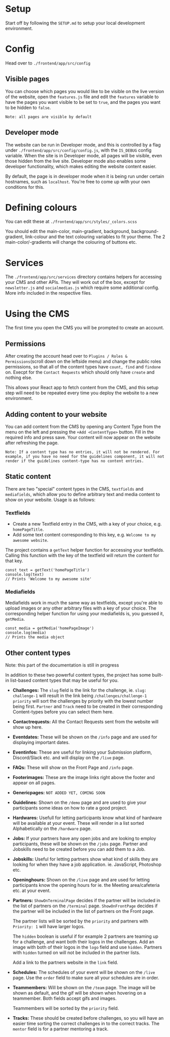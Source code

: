 # Setup

Start off by following the `SETUP.md` to setup your local development environment.

# Config

Head over to `./frontend/app/src/config`

## Visible pages

You can choose which pages you would like to be visible on the live version of the website, open the `features.js` file and edit the `features` variable to have the pages you want visible to be set to `true`, and the pages you want to be hidden to `false`.

`Note: all pages are visible by default`

## Developer mode

The website can be run in Developer mode, and this is controlled by a flag under `./frontend/app/src/config/config.js`, with the `IS_DEBUG` config variable. When the site is in Developer mode, all pages will be visible, even those hidden from the live site. Developer mode also enables some developer functionality, which makes editing the website content easier.

By default, the page is in developer mode when it is being run under certain hostnames, such as `localhost`. You're free to come up with your own conditions for this.

# Defining colours

You can edit these at `./frontend/app/src/styles/_colors.scss`

You should edit the main-color, main-gradient, background, background-gradient, link-colour and the text colouring variables to fit your theme. The 2 main-color/-gradients will change the colouring of buttons etc.

# Services

The `./frontend/app/src/services` directory contains helpers for accessing your CMS and other APIs. They will work out of the box, except for `newsletter.js` and `socialmedias.js` which require some additional config. More info included in the respective files.

# Using the CMS

The first time you open the CMS you will be prompted to create an account.

## Permissions

After creating the account head over to `Plugins / Roles & Permissions`(scroll down on the leftside menu) and change the public roles permissions, so that all of the content types have `count, find` and `findone` on. Execpt for the `Contact Requests` which should only have `create` and nothing else. 

This allows your React app to fetch content from the CMS, and this setup step will need to be repeated every time you deploy the website to a new environment.

## Adding content to your website

You can add content from the CMS by opening any Content Type from the menu on the left and pressing the `+Add <ContentType>` button. Fill in the required info and press save. Your content will now appear on the website after refreshing the page.

`Note: If a content type has no entries, it will not be rendered. For example, if you have no need for the guidelines component, it will not render if the guidelines content-type has no content entries.`

## Static content

There are two "special" content types in the CMS, `textfields` and `mediafields`, which allow you to define arbitrary text and media content to show on your website. Usage is as follows: 

### Textfields

- Create a new Textfield entry in the CMS, with a key of your choice, e.g. `homePageTitle`.
- Add some text content corresponding to this key, e.g. `Welcome to my awesome website`.

The project contains a `getText` helper function for accessing your textfields. Calling this function with the key of the textfield will return the content for that key.

```
const text = getText('homePageTitle')
console.log(text)
// Prints 'Welcome to my awesome site'
```

### Mediafields 

Mediafields work in much the same way as textfields, except you're able to upload images or any other arbitrary files with a key of your choice. The corresponding helper function for using your mediafields is, you guessed it, `getMedia`. 

```
const media = getMedia('homePageImage')
console.log(media)
// Prints the media object
```

## Other content types

Note: this part of the documentation is still in progress

In addition to these two powerful content types, the project has some built-in list-based content types that may be useful for you.

-   **Challenges:**
    The `slug` field is the link for the challenge, ie. `slug: challenge-1` will result in the link being `/challenges/challenge-1` `priority` will sort the challenges by priority with the lowest number being first. `Partner` and `Track` need to be created in their corresponding Content-types before you can select them here.

-   **Contactrequests:**
    All the Contact Requests sent from the website will show up here.

-   **Eventdates:**
    These will be shown on the `/info` page and are used for displaying important dates.

-   **Eventinfos:**
    These are useful for linking your Submission platform, Discord/Slack etc. and will display on the `/live` page.

-   **FAQs:**
    These will show on the Front Page and `/info` page.

-   **Footerimages:**
    These are the image links right above the footer and appear on all pages.

-   **Genericpages:**
    `NOT ADDED YET, COMING SOON`

-   **Guidelines:**
    Shown on the `/demo` page and are used to give your participants some ideas on how to rate a good project.

-   **Hardwares:**
    Usefull for letting participants know what kind of hardware will be available at your event. These will render in a list sorted Alphabetically on the `/hardware` page.

-   **Jobs:**
    If your partners have any open jobs and are looking to employ participants, these will be shown on the `/jobs` page. Partner and Jobskills need to be created before you can add them to a Job.

-   **Jobskills:**
    Useful for letting partners show what kind of skills they are looking for when they have a job application. ie. JavaScript, Photoshop etc.

-   **Openinghours:**
    Shown on the `/live` page and are used for letting participants know the opening hours for ie. the Meeting area/cafeteria etc. at your event.

-   **Partners:**
    `ShowOnTerminalPage` decides if the partner will be included in the list of partners on the `/terminal` page.
    `ShowOnFrontPage` decides if the partner will be included in the list of partners on the Front page.

    The partner lists will be sorted by the `priority` and partners with `Priority: 1` will have larger logos.

    The `hidden` boolean is useful if for example 2 partners are teaming up for a challenge, and want both their logos in the challenges. Add an image with both of their logos in the `logo` field and use `hidden`. Partners with `hidden` turned on will not be included in the partner lists.

    Add a link to the partners website in the `link` field.

-   **Schedules:**
    The schedules of your event will be shown on the `/live` page. Use the `order` field to make sure all your schedules are in order.

-   **Teammembers:**
    Will be shown on the `/team` page. The image will be shown as default, and the gif will be shown when hovering on a teammember. Both fields accept gifs and images.

    Teammembers will be sorted by the `priority` field.

-   **Tracks:**
    These should be created before challenges, so you will have an easier time sorting the correct challenges in to the correct tracks. The `mentor` field is for a partner mentoring a track.
